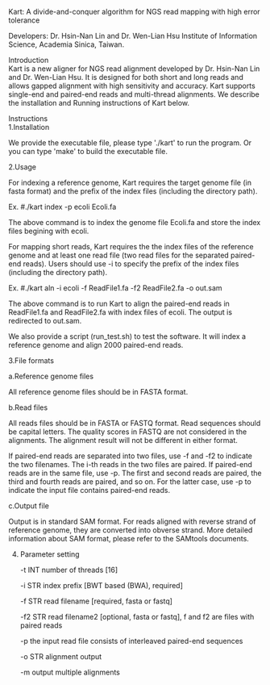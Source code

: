 Kart: A divide-and-conquer algorithm for NGS read mapping with high error tolerance
 	 
Developers: Dr. Hsin-Nan Lin and Dr. Wen-Lian Hsu
Institute of Information Science, Academia Sinica, Taiwan.
 	 
Introduction	 
Kart is a new aligner for NGS read alignment developed by Dr. Hsin-Nan Lin and Dr. Wen-Lian Hsu. It is designed for both short and long reads and allows gapped alignment with high sensitivity and accuracy. Kart supports single-end and paired-end reads and multi-thread alignments. We describe the installation and Running instructions of Kart below. 
 	 

Instructions	 
1.Installation	 
 	
We provide the executable file, please type './kart' to run the program. Or you can type 'make' to build the executable file.


2.Usage
 	

For indexing a reference genome, Kart requires the target genome file (in fasta format) and the prefix of the index files (including the directory path).

Ex. #./kart index -p ecoli Ecoli.fa

The above command is to index the genome file Ecoli.fa and store the index files begining with ecoli.


For mapping short reads, Kart requires the the index files of the reference genome and at least one read file (two read files for the separated paired-end reads). Users should use -i to specify the prefix of the index files (including the directory path).

Ex. #./kart aln -i ecoli -f ReadFile1.fa -f2 ReadFile2.fa -o out.sam

The above command is to run Kart to align the paired-end reads in ReadFile1.fa and ReadFile2.fa with index files of ecoli. The output is redirected to out.sam.


We also provide a script (run_test.sh) to test the software. It will index a reference genome and align 2000 paired-end reads.


3.File formats
 	
a.Reference genome files

All reference genome files should be in FASTA format.

b.Read files

All reads files should be in FASTA or FASTQ format. Read sequences should be capital letters. The quality scores in FASTQ are not considered in the alignments. The alignment result will not be different in either format.

If paired-end reads are separated into two files, use -f and -f2 to indicate the two filenames. The i-th reads in the two files are paired. If paired-end reads are in the same file, use -p. The first and second reads are paired, the third and fourth reads are paired, and so on. For the latter case, use -p to indicate the input file contains paired-end reads.

c.Output file

Output is in standard SAM format. For reads aligned with reverse strand of reference genome, they are converted into obverse strand. More detailed information about SAM format, please refer to the SAMtools documents.

4. Parameter setting

 	-t INT	number of threads [16]
 	
 	-i STR	index prefix [BWT based (BWA), required]
 	
 	-f STR	read filename [required, fasta or fastq]
 	
 	-f2 STR	read filename2 [optional, fasta or fastq], f and f2 are files with paired reads
 	
 	-p	the input read file consists of interleaved paired-end sequences
 	
 	-o STR	alignment output
 	
 	-m	output multiple alignments
 	
 	 
 	 
